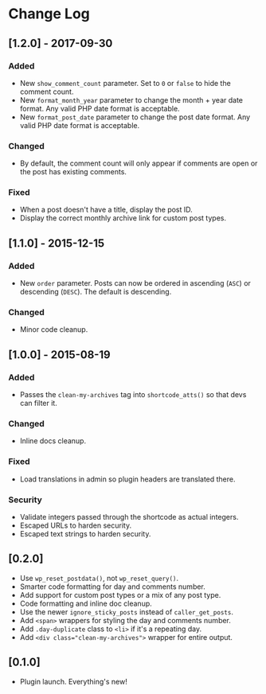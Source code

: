 # Change Log

## [1.2.0] - 2017-09-30

### Added

* New `show_comment_count` parameter.  Set to `0` or `false` to hide the comment count.
* New `format_month_year` parameter to change the month + year date format.  Any valid PHP date format is acceptable.
* New `format_post_date` parameter to change the post date format.  Any valid PHP date format is acceptable.

### Changed

* By default, the comment count will only appear if comments are open or the post has existing comments.

### Fixed

* When a post doesn't have a title, display the post ID.
* Display the correct monthly archive link for custom post types.

## [1.1.0] - 2015-12-15

### Added

* New `order` parameter. Posts can now be ordered in ascending (`ASC`) or descending (`DESC`).  The default is descending.

### Changed

* Minor code cleanup.

## [1.0.0] - 2015-08-19

### Added

* Passes the `clean-my-archives` tag into `shortcode_atts()` so that devs can filter it.

### Changed

* Inline docs cleanup.

### Fixed

* Load translations in admin so plugin headers are translated there.

### Security

* Validate integers passed through the shortcode as actual integers.
* Escaped URLs to harden security.
* Escaped text strings to harden security.

## [0.2.0]

* Use `wp_reset_postdata()`, not `wp_reset_query()`.
* Smarter code formatting for day and comments number.
* Add support for custom post types or a mix of any post type.
* Code formatting and inline doc cleanup.
* Use the newer `ignore_sticky_posts` instead of `caller_get_posts`.
* Add `<span>` wrappers for styling the day and comments number.
* Add `.day-duplicate` class to `<li>` if it's a repeating day.
* Add `<div class="clean-my-archives">` wrapper for entire output.

## [0.1.0]

* Plugin launch.  Everything's new!
